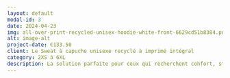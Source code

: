 ```yaml
---
layout: default
modal-id: 3
date: 2024-04-23
img: all-over-print-recycled-unisex-hoodie-white-front-6629cd51b8384.png
alt: image-alt
project-date: €133.50
client: Le Sweat à capuche unisexe recyclé à imprimé intégral
category: 2XS à 6XL
description: La solution parfaite pour ceux qui recherchent confort, style et polyvalence. Fabriqué avec des matériaux recyclés de haute qualité et conçu avec un design avancé, ce sweat à capuche offre une protection légère tout en assurant un confort optimal.Que ce soit pour une activité en plein air ou une journée décontractée en ville, ce sweat à capuche répond à tous vos besoins avec élégance et praticité. Fabriqué avec soin et engagement envers le confort et l'environnement, ce sweat à capuche unisexe est un choix idéal pour ceux qui veulent allier style et durabilité.
---
```

